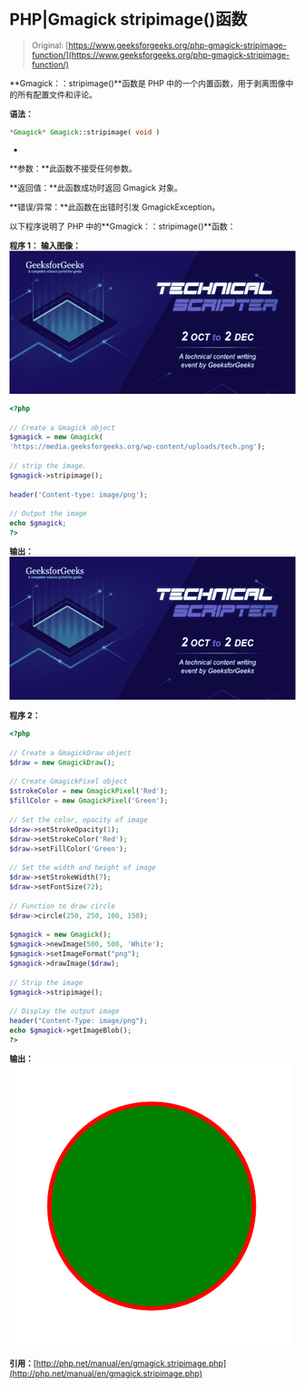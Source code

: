 # PHP|Gmagick stripimage()函数

> Original: [https://www.geeksforgeeks.org/php-gmagick-stripimage-function/](https://www.geeksforgeeks.org/php-gmagick-stripimage-function/)

**Gmagick：：stripimage()**函数是 PHP 中的一个内置函数，用于剥离图像中的所有配置文件和评论。

**语法：**

```php
*Gmagick* Gmagick::stripimage( void )
```

*
**参数：**此函数不接受任何参数。

**返回值：**此函数成功时返回 Gmagick 对象。

**错误/异常：**此函数在出错时引发 GmagickException。

以下程序说明了 PHP 中的**Gmagick：：stripimage()**函数：

**程序 1：**
**输入图像：**
![](img/88e955c2701e97341d552eba1b5adceb.png)

```php
<?php 

// Create a Gmagick object 
$gmagick = new Gmagick(
'https://media.geeksforgeeks.org/wp-content/uploads/tech.png'); 

// strip the image. 
$gmagick->stripimage(); 

header('Content-type: image/png'); 

// Output the image 
echo $gmagick; 
?> 
```

**输出：**
![](img/de911192396845789631ba406f0e976c.png)

**程序 2：**

```php
<?php 

// Create a GmagickDraw object 
$draw = new GmagickDraw(); 

// Create GmagickPixel object 
$strokeColor = new GmagickPixel('Red'); 
$fillColor = new GmagickPixel('Green'); 

// Set the color, opacity of image 
$draw->setStrokeOpacity(1); 
$draw->setStrokeColor('Red'); 
$draw->setFillColor('Green'); 

// Set the width and height of image 
$draw->setStrokeWidth(7); 
$draw->setFontSize(72); 

// Function to draw circle  
$draw->circle(250, 250, 100, 150); 

$gmagick = new Gmagick(); 
$gmagick->newImage(500, 500, 'White'); 
$gmagick->setImageFormat("png"); 
$gmagick->drawImage($draw); 

// Strip the image
$gmagick->stripimage();

// Display the output image 
header("Content-Type: image/png"); 
echo $gmagick->getImageBlob(); 
?> 
```

**输出：**
![](img/94e880f30068c18c5a11cb7395fad653.png)

**引用：**[http://php.net/manual/en/gmagick.stripimage.php](http://php.net/manual/en/gmagick.stripimage.php)